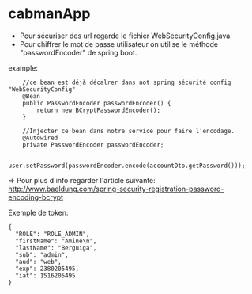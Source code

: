 # cabmanApp

- Pour sécuriser des url regarde le fichier WebSecurityConfig.java.
- Pour chiffrer le mot de passe utilisateur on utilise le méthode "passwordEncoder" de spring boot. 

example:
```
    //ce bean est déjà décalrer dans not spring sécurité config "WebSecurityConfig" 
	@Bean
	public PasswordEncoder passwordEncoder() {
	    return new BCryptPasswordEncoder();
	}
	
	//Injecter ce bean dans notre service pour faire l'encodage.
	@Autowired
	private PasswordEncoder passwordEncoder;

	user.setPassword(passwordEncoder.encode(accountDto.getPassword()));

```
	
=> Pour plus d'info regarder l'article suivante: http://www.baeldung.com/spring-security-registration-password-encoding-bcrypt


Exemple de token:
```
{
  "ROLE": "ROLE_ADMIN",
  "firstName": "Amine\n",
  "lastName": "Berguiga",
  "sub": "admin",
  "aud": "web",
  "exp": 2380205495,
  "iat": 1516205495
}
```
